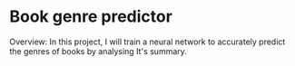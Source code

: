 # **Book genre predictor**

Overview:
In this project, I will train a neural network to accurately predict the genres of books by analysing It's summary.

